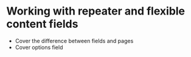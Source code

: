 # Working with repeater and flexible content fields
- Cover the difference between fields and pages
- Cover options field
